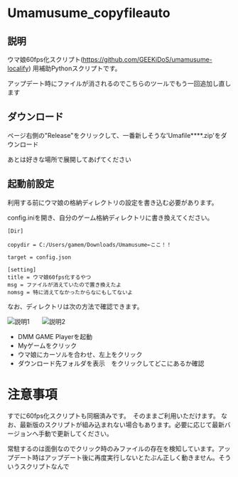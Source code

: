 # Umamusume_copyfileauto
## 説明
ウマ娘60fps化スクリプト(https://github.com/GEEKiDoS/umamusume-localify) 用補助Pythonスクリプトです。

アップデート時にファイルが消されるのでこちらのツールでもう一回追加し直します

## ダウンロード
ページ右側の"Release"をクリックして、一番新しそうな'Umafile****.zip'をダウンロード

あとは好きな場所で展開してあげてください

## 起動前設定
利用する前にウマ娘の格納ディレクトリの設定を書き込む必要があります。

config.iniを開き、自分のゲーム格納ディレクトリに書き換えてください。

~~~
[Dir]

copydir = C:/Users/gamem/Downloads/Umamusume←ここ！！

target = config.json

[setting]
title = ウマ娘60fps化するやつ
msg = ファイルが消えていたので置き換えたよ
nomsg = 特に消えてなかったからなにもしてないよ
~~~

なお、ディレクトリは次の方法で確認できます。

![説明1](https://github.com/ishida-shunya/Umamusume_copyfileauto/blob/images/image3.png)　　![説明2](https://github.com/ishida-shunya/Umamusume_copyfileauto/blob/images/image2.png)

- DMM GAME Playerを起動
- Myゲームをクリック
- ウマ娘にカーソルを合わせ、左上をクリック
- ダウンロード先フォルダを表示　をクリックしてどこにあるか確認

# 注意事項
すでに60fps化スクリプトも同梱済みです。　そのままご利用いただけます。
なお、最新版のスクリプトが組み込まれない場合もあります。必要に応じて最新バージョンへ手動で更新してください。

常駐するのは面倒なのでクリック時のみファイルの存在を検知しています。アップデート時はアップデート後に再度実行しないとたぶん正しく動きません。そういうスクリプトなんで
